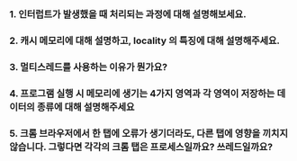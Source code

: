 ### 1. 인터럽트가 발생했을 때 처리되는 과정에 대해 설명해보세요.

### 2. 캐시 메모리에 대해 설명하고, locality 의 특징에 대해 설명해주세요.

### 3. 멀티스레드를 사용하는 이유가 뭔가요?

### 4.  프로그램 실행 시 메모리에 생기는 4가지 영역과 각 영역이 저장하는 데이터의 종류에 대해 설명해주세요

### 5. 크롬 브라우저에서 한 탭에 오류가 생기더라도, 다른 탭에 영향을 끼치지 않습니다. 그렇다면 각각의 크롬 탭은 프로세스일까요? 쓰레드일까요?